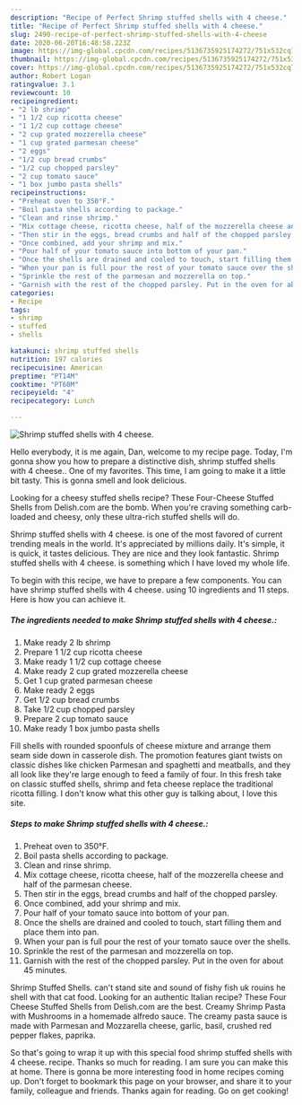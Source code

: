 ```yaml
---
description: "Recipe of Perfect Shrimp stuffed shells with 4 cheese."
title: "Recipe of Perfect Shrimp stuffed shells with 4 cheese."
slug: 2490-recipe-of-perfect-shrimp-stuffed-shells-with-4-cheese
date: 2020-06-20T16:48:58.223Z
image: https://img-global.cpcdn.com/recipes/5136735925174272/751x532cq70/shrimp-stuffed-shells-with-4-cheese-recipe-main-photo.jpg
thumbnail: https://img-global.cpcdn.com/recipes/5136735925174272/751x532cq70/shrimp-stuffed-shells-with-4-cheese-recipe-main-photo.jpg
cover: https://img-global.cpcdn.com/recipes/5136735925174272/751x532cq70/shrimp-stuffed-shells-with-4-cheese-recipe-main-photo.jpg
author: Robert Logan
ratingvalue: 3.1
reviewcount: 10
recipeingredient:
- "2 lb shrimp"
- "1 1/2 cup ricotta cheese"
- "1 1/2 cup cottage cheese"
- "2 cup grated mozzerella cheese"
- "1 cup grated parmesan cheese"
- "2 eggs"
- "1/2 cup bread crumbs"
- "1/2 cup chopped parsley"
- "2 cup tomato sauce"
- "1 box jumbo pasta shells"
recipeinstructions:
- "Preheat oven to 350°F."
- "Boil pasta shells according to package."
- "Clean and rinse shrimp."
- "Mix cottage cheese, ricotta cheese, half of the mozzerella cheese and half of the parmesan cheese."
- "Then stir in the eggs, bread crumbs and half of the chopped parsley."
- "Once combined, add your shrimp and mix."
- "Pour half of your tomato sauce into bottom of your pan."
- "Once the shells are drained and cooled to touch, start filling them and place them into pan."
- "When your pan is full pour the rest of your tomato sauce over the shells."
- "Sprinkle the rest of the parmesan and mozzerella on top."
- "Garnish with the rest of the chopped parsley. Put in the oven for about 45 minutes."
categories:
- Recipe
tags:
- shrimp
- stuffed
- shells

katakunci: shrimp stuffed shells 
nutrition: 197 calories
recipecuisine: American
preptime: "PT14M"
cooktime: "PT60M"
recipeyield: "4"
recipecategory: Lunch

---
```



![Shrimp stuffed shells with 4 cheese.](https://img-global.cpcdn.com/recipes/5136735925174272/751x532cq70/shrimp-stuffed-shells-with-4-cheese-recipe-main-photo.jpg)

Hello everybody, it is me again, Dan, welcome to my recipe page. Today, I'm gonna show you how to prepare a distinctive dish, shrimp stuffed shells with 4 cheese.. One of my favorites. This time, I am going to make it a little bit tasty. This is gonna smell and look delicious.

Looking for a cheesy stuffed shells recipe? These Four-Cheese Stuffed Shells from Delish.com are the bomb. When you&#39;re craving something carb-loaded and cheesy, only these ultra-rich stuffed shells will do.

Shrimp stuffed shells with 4 cheese. is one of the most favored of current trending meals in the world. It's appreciated by millions daily. It's simple, it is quick, it tastes delicious. They are nice and they look fantastic. Shrimp stuffed shells with 4 cheese. is something which I have loved my whole life.


To begin with this recipe, we have to prepare a few components. You can have shrimp stuffed shells with 4 cheese. using 10 ingredients and 11 steps. Here is how you can achieve it.

<!--inarticleads1-->

##### The ingredients needed to make Shrimp stuffed shells with 4 cheese.:

1. Make ready 2 lb shrimp
1. Prepare 1 1/2 cup ricotta cheese
1. Make ready 1 1/2 cup cottage cheese
1. Make ready 2 cup grated mozzerella cheese
1. Get 1 cup grated parmesan cheese
1. Make ready 2 eggs
1. Get 1/2 cup bread crumbs
1. Take 1/2 cup chopped parsley
1. Prepare 2 cup tomato sauce
1. Make ready 1 box jumbo pasta shells


Fill shells with rounded spoonfuls of cheese mixture and arrange them seam side down in casserole dish. The promotion features giant twists on classic dishes like chicken Parmesan and spaghetti and meatballs, and they all look like they&#39;re large enough to feed a family of four. In this fresh take on classic stuffed shells, shrimp and feta cheese replace the traditional ricotta filling. I don&#39;t know what this other guy is talking about, I love this site. 

<!--inarticleads2-->

##### Steps to make Shrimp stuffed shells with 4 cheese.:

1. Preheat oven to 350°F.
1. Boil pasta shells according to package.
1. Clean and rinse shrimp.
1. Mix cottage cheese, ricotta cheese, half of the mozzerella cheese and half of the parmesan cheese.
1. Then stir in the eggs, bread crumbs and half of the chopped parsley.
1. Once combined, add your shrimp and mix.
1. Pour half of your tomato sauce into bottom of your pan.
1. Once the shells are drained and cooled to touch, start filling them and place them into pan.
1. When your pan is full pour the rest of your tomato sauce over the shells.
1. Sprinkle the rest of the parmesan and mozzerella on top.
1. Garnish with the rest of the chopped parsley. Put in the oven for about 45 minutes.


Shrimp Stuffed Shells. can&#39;t stand site and sound of fishy fish uk rouins he shell with that cat food. Looking for an authentic Italian recipe? These Four Cheese Stuffed Shells from Delish.com are the best. Creamy Shrimp Pasta with Mushrooms in a homemade alfredo sauce. The creamy pasta sauce is made with Parmesan and Mozzarella cheese, garlic, basil, crushed red pepper flakes, paprika. 

So that's going to wrap it up with this special food shrimp stuffed shells with 4 cheese. recipe. Thanks so much for reading. I am sure you can make this at home. There is gonna be more interesting food in home recipes coming up. Don't forget to bookmark this page on your browser, and share it to your family, colleague and friends. Thanks again for reading. Go on get cooking!
